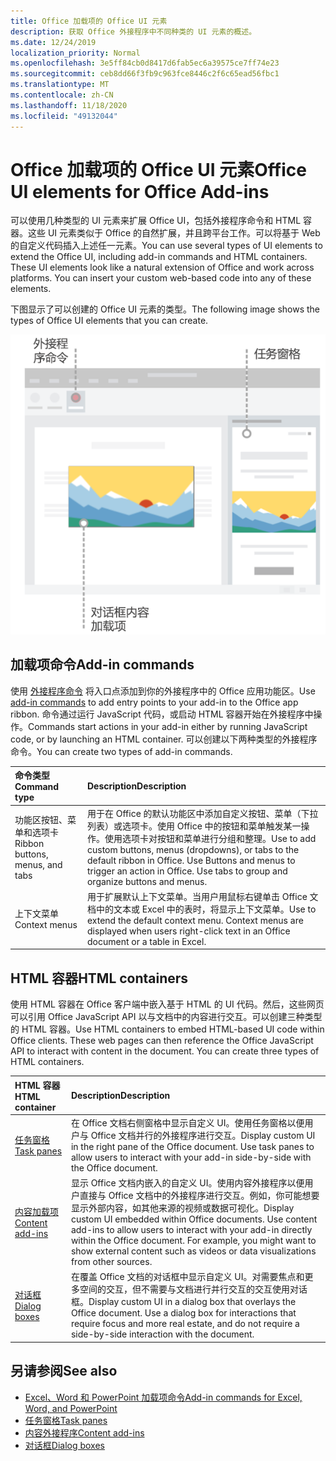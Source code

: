```yaml
---
title: Office 加载项的 Office UI 元素
description: 获取 Office 外接程序中不同种类的 UI 元素的概述。
ms.date: 12/24/2019
localization_priority: Normal
ms.openlocfilehash: 3e5ff84cb0d8417d6fab5ec6a39575ce7ff74e23
ms.sourcegitcommit: ceb8dd66f3fb9c963fce8446c2f6c65ead56fbc1
ms.translationtype: MT
ms.contentlocale: zh-CN
ms.lasthandoff: 11/18/2020
ms.locfileid: "49132044"
---
```

# <a name="office-ui-elements-for-office-add-ins"></a><span data-ttu-id="a961d-103">Office 加载项的 Office UI 元素</span><span class="sxs-lookup"><span data-stu-id="a961d-103">Office UI elements for Office Add-ins</span></span>

<span data-ttu-id="a961d-p101">可以使用几种类型的 UI 元素来扩展 Office UI，包括外接程序命令和 HTML 容器。这些 UI 元素类似于 Office 的自然扩展，并且跨平台工作。可以将基于 Web 的自定义代码插入上述任一元素。</span><span class="sxs-lookup"><span data-stu-id="a961d-p101">You can use several types of UI elements to extend the Office UI, including add-in commands and HTML containers. These UI elements look like a natural extension of Office and work across platforms. You can insert your custom web-based code into any of these elements.</span></span>

<span data-ttu-id="a961d-107">下图显示了可以创建的 Office UI 元素的类型。</span><span class="sxs-lookup"><span data-stu-id="a961d-107">The following image shows the types of Office UI elements that you can create.</span></span>

![显示 Office 文档中的功能区、任务窗格和对话框/内容外接程序中的外接程序命令的关系图](../images/add-in-ui-elements.png)

## <a name="add-in-commands"></a><span data-ttu-id="a961d-109">加载项命令</span><span class="sxs-lookup"><span data-stu-id="a961d-109">Add-in commands</span></span>

<span data-ttu-id="a961d-110">使用 [外接程序命令](add-in-commands.md) 将入口点添加到你的外接程序中的 Office 应用功能区。</span><span class="sxs-lookup"><span data-stu-id="a961d-110">Use [add-in commands](add-in-commands.md) to add entry points to your add-in to the Office app ribbon.</span></span> <span data-ttu-id="a961d-111">命令通过运行 JavaScript 代码，或启动 HTML 容器开始在外接程序中操作。</span><span class="sxs-lookup"><span data-stu-id="a961d-111">Commands start actions in your add-in either by running JavaScript code, or by launching an HTML container.</span></span> <span data-ttu-id="a961d-112">可以创建以下两种类型的外接程序命令。</span><span class="sxs-lookup"><span data-stu-id="a961d-112">You can create two types of add-in commands.</span></span>

|<span data-ttu-id="a961d-113">命令类型</span><span class="sxs-lookup"><span data-stu-id="a961d-113">Command type</span></span>|<span data-ttu-id="a961d-114">Description</span><span class="sxs-lookup"><span data-stu-id="a961d-114">Description</span></span>|
|:---------------|:--------------|
|<span data-ttu-id="a961d-115">功能区按钮、菜单和选项卡</span><span class="sxs-lookup"><span data-stu-id="a961d-115">Ribbon buttons, menus, and tabs</span></span>|<span data-ttu-id="a961d-p103">用于在 Office 的默认功能区中添加自定义按钮、菜单（下拉列表）或选项卡。使用 Office 中的按钮和菜单触发某一操作。使用选项卡对按钮和菜单进行分组和整理。</span><span class="sxs-lookup"><span data-stu-id="a961d-p103">Use to add custom buttons, menus (dropdowns), or tabs to the default ribbon in Office. Use Buttons and menus to trigger an action in Office. Use tabs to group and organize buttons and menus.</span></span>|
|<span data-ttu-id="a961d-119">上下文菜单</span><span class="sxs-lookup"><span data-stu-id="a961d-119">Context menus</span></span>| <span data-ttu-id="a961d-p104">用于扩展默认上下文菜单。当用户用鼠标右键单击 Office 文档中的文本或 Excel 中的表时，将显示上下文菜单。</span><span class="sxs-lookup"><span data-stu-id="a961d-p104">Use to extend the default context menu. Context menus are displayed when users right-click text in an Office document or a table in Excel.</span></span>|

## <a name="html-containers"></a><span data-ttu-id="a961d-122">HTML 容器</span><span class="sxs-lookup"><span data-stu-id="a961d-122">HTML containers</span></span>

<span data-ttu-id="a961d-p105">使用 HTML 容器在 Office 客户端中嵌入基于 HTML 的 UI 代码。然后，这些网页可以引用 Office JavaScript API 以与文档中的内容进行交互。可以创建三种类型的 HTML 容器。</span><span class="sxs-lookup"><span data-stu-id="a961d-p105">Use HTML containers to embed HTML-based UI code within Office clients. These web pages can then reference the Office JavaScript API to interact with content in the document. You can create three types of HTML containers.</span></span>

|<span data-ttu-id="a961d-126">HTML 容器</span><span class="sxs-lookup"><span data-stu-id="a961d-126">HTML container</span></span>|<span data-ttu-id="a961d-127">Description</span><span class="sxs-lookup"><span data-stu-id="a961d-127">Description</span></span>|
|:-----------------|:--------------|
|[<span data-ttu-id="a961d-128">任务窗格</span><span class="sxs-lookup"><span data-stu-id="a961d-128">Task panes</span></span>](task-pane-add-ins.md)|<span data-ttu-id="a961d-p106">在 Office 文档右侧窗格中显示自定义 UI。使用任务窗格以便用户与 Office 文档并行的外接程序进行交互。</span><span class="sxs-lookup"><span data-stu-id="a961d-p106">Display custom UI in the right pane of the Office document. Use task panes to allow users to interact with your add-in side-by-side with the Office document.</span></span>|
|[<span data-ttu-id="a961d-131">内容加载项</span><span class="sxs-lookup"><span data-stu-id="a961d-131">Content add-ins</span></span>](content-add-ins.md)|<span data-ttu-id="a961d-p107">显示 Office 文档内嵌入的自定义 UI。使用内容外接程序以便用户直接与 Office 文档中的外接程序进行交互。例如，你可能想要显示外部内容，如其他来源的视频或数据可视化。</span><span class="sxs-lookup"><span data-stu-id="a961d-p107">Display custom UI embedded within Office documents. Use content add-ins to allow users to interact with your add-in directly within the Office document. For example, you might want to show external content such as videos or data visualizations from other sources.</span></span> |
|[<span data-ttu-id="a961d-135">对话框</span><span class="sxs-lookup"><span data-stu-id="a961d-135">Dialog boxes</span></span>](dialog-boxes.md)|<span data-ttu-id="a961d-p108">在覆盖 Office 文档的对话框中显示自定义 UI。对需要焦点和更多空间的交互，但不需要与文档进行并行交互的交互使用对话框。</span><span class="sxs-lookup"><span data-stu-id="a961d-p108">Display custom UI in a dialog box that overlays the Office document. Use a dialog box for interactions that require focus and more real estate, and do not require a side-by-side interaction with the document.</span></span>|

## <a name="see-also"></a><span data-ttu-id="a961d-138">另请参阅</span><span class="sxs-lookup"><span data-stu-id="a961d-138">See also</span></span>

- [<span data-ttu-id="a961d-139">Excel、Word 和 PowerPoint 加载项命令</span><span class="sxs-lookup"><span data-stu-id="a961d-139">Add-in commands for Excel, Word, and PowerPoint</span></span>](add-in-commands.md)
- [<span data-ttu-id="a961d-140">任务窗格</span><span class="sxs-lookup"><span data-stu-id="a961d-140">Task panes</span></span>](task-pane-add-ins.md)
- [<span data-ttu-id="a961d-141">内容外接程序</span><span class="sxs-lookup"><span data-stu-id="a961d-141">Content add-ins</span></span>](content-add-ins.md)
- [<span data-ttu-id="a961d-142">对话框</span><span class="sxs-lookup"><span data-stu-id="a961d-142">Dialog boxes</span></span>](dialog-boxes.md)
